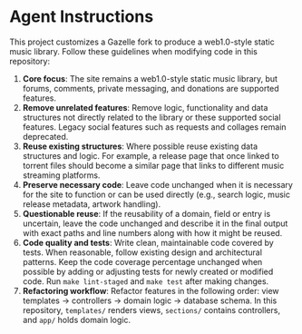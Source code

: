 # Agent Instructions

This project customizes a Gazelle fork to produce a web1.0-style static music library.
Follow these guidelines when modifying code in this repository:

1. **Core focus**: The site remains a web1.0-style static music library, but forums, comments, private messaging, and donations are supported features.
2. **Remove unrelated features**: Remove logic, functionality and data structures not directly related to the library or these supported social features. Legacy social features such as requests and collages remain deprecated.
3. **Reuse existing structures**: Where possible reuse existing data structures and logic. For example, a release page that once linked to torrent files should become a similar page that links to different music streaming platforms.
4. **Preserve necessary code**: Leave code unchanged when it is necessary for the site to function or can be used directly (e.g., search logic, music release metadata, artwork handling).
5. **Questionable reuse**: If the reusability of a domain, field or entry is uncertain, leave the code unchanged and describe it in the final output with exact paths and line numbers along with how it might be reused.
6. **Code quality and tests**: Write clean, maintainable code covered by tests. When reasonable, follow existing design and architectural patterns. Keep the code coverage percentage unchanged when possible by adding or adjusting tests for newly created or modified code. Run `make lint-staged` and `make test` after making changes.
7. **Refactoring workflow**: Refactor features in the following order: view templates → controllers → domain logic → database schema. In this repository, `templates/` renders views, `sections/` contains controllers, and `app/` holds domain logic.

